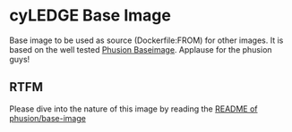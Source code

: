 # cyLEDGE Base Image

Base image to be used as source (Dockerfile:FROM) for other images.
It is based on the well tested [Phusion Baseimage](http://phusion.github.io/baseimage-docker/).
Applause for the phusion guys!

## RTFM

Please dive into the nature of this image by reading the [README of phusion/base-image](https://github.com/phusion/baseimage-docker/blob/567a53db24b1b5e47c7aa41a8444011cd4bb99cd/README.md)

